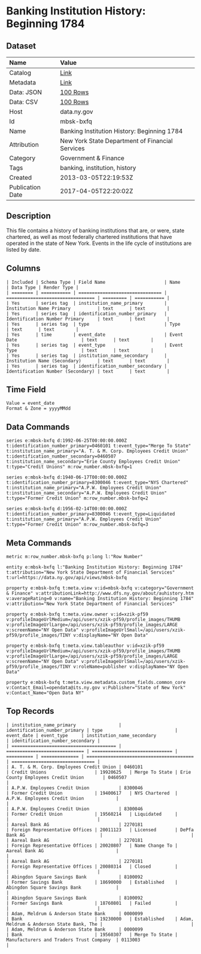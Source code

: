 # Banking Institution History: Beginning 1784

## Dataset

| Name | Value |
| :--- | :---- |
| Catalog | [Link](https://catalog.data.gov/dataset/banking-institution-history-beginning-1784) |
| Metadata | [Link](https://data.ny.gov/api/views/mbsk-bxfq) |
| Data: JSON | [100 Rows](https://data.ny.gov/api/views/mbsk-bxfq/rows.json?max_rows=100) |
| Data: CSV | [100 Rows](https://data.ny.gov/api/views/mbsk-bxfq/rows.csv?max_rows=100) |
| Host | data.ny.gov |
| Id | mbsk-bxfq |
| Name | Banking Institution History: Beginning 1784 |
| Attribution | New York State Department of Financial Services |
| Category | Government & Finance |
| Tags | banking, institution, history |
| Created | 2013-03-05T22:19:53Z |
| Publication Date | 2017-04-05T22:20:02Z |

## Description

This file contains a history of banking institutions that are, or were, state chartered, as well as most federally chartered institutions that have operated in the state of New York.  Events in the life cycle of institutions are listed by date.

## Columns

```ls
| Included | Schema Type | Field Name                      | Name                              | Data Type | Render Type |
| ======== | =========== | =============================== | ================================= | ========= | =========== |
| Yes      | series tag  | institution_name_primary        | Institution Name Primary          | text      | text        |
| Yes      | series tag  | identification_number_primary   | Identification Number Primary     | text      | text        |
| Yes      | series tag  | type                            | Type                              | text      | text        |
| Yes      | time        | event_date                      | Event Date                        | text      | text        |
| Yes      | series tag  | event_type                      | Event Type                        | text      | text        |
| Yes      | series tag  | institution_name_secondary      | Institution Name (Secondary)      | text      | text        |
| Yes      | series tag  | identification_number_secondary | Identification Number (Secondary) | text      | text        |
```

## Time Field

```ls
Value = event_date
Format & Zone = yyyyMMdd
```

## Data Commands

```ls
series e:mbsk-bxfq d:1992-06-25T00:00:00.000Z t:identification_number_primary=0460101 t:event_type="Merge To State" t:institution_name_primary="A. T. & M. Corp. Employees Credit Union" t:identification_number_secondary=0460507 t:institution_name_secondary="Erie County Employees Credit Union" t:type="Credit Unions" m:row_number.mbsk-bxfq=1

series e:mbsk-bxfq d:1940-06-17T00:00:00.000Z t:identification_number_primary=8300046 t:event_type="NYS Chartered" t:institution_name_primary="A.P.W. Employees Credit Union" t:institution_name_secondary="A.P.W. Employees Credit Union" t:type="Former Credit Union" m:row_number.mbsk-bxfq=2

series e:mbsk-bxfq d:1956-02-14T00:00:00.000Z t:identification_number_primary=8300046 t:event_type=Liquidated t:institution_name_primary="A.P.W. Employees Credit Union" t:type="Former Credit Union" m:row_number.mbsk-bxfq=3
```

## Meta Commands

```ls
metric m:row_number.mbsk-bxfq p:long l:"Row Number"

entity e:mbsk-bxfq l:"Banking Institution History: Beginning 1784" t:attribution="New York State Department of Financial Services" t:url=https://data.ny.gov/api/views/mbsk-bxfq

property e:mbsk-bxfq t:meta.view v:id=mbsk-bxfq v:category="Government & Finance" v:attributionLink=http://www.dfs.ny.gov/about/auhistory.htm v:averageRating=0 v:name="Banking Institution History: Beginning 1784" v:attribution="New York State Department of Financial Services"

property e:mbsk-bxfq t:meta.view.owner v:id=xzik-pf59 v:profileImageUrlMedium=/api/users/xzik-pf59/profile_images/THUMB v:profileImageUrlLarge=/api/users/xzik-pf59/profile_images/LARGE v:screenName="NY Open Data" v:profileImageUrlSmall=/api/users/xzik-pf59/profile_images/TINY v:displayName="NY Open Data"

property e:mbsk-bxfq t:meta.view.tableauthor v:id=xzik-pf59 v:profileImageUrlMedium=/api/users/xzik-pf59/profile_images/THUMB v:profileImageUrlLarge=/api/users/xzik-pf59/profile_images/LARGE v:screenName="NY Open Data" v:profileImageUrlSmall=/api/users/xzik-pf59/profile_images/TINY v:roleName=publisher v:displayName="NY Open Data"

property e:mbsk-bxfq t:meta.view.metadata.custom_fields.common_core v:Contact_Email=opendata@its.ny.gov v:Publisher="State of New York" v:Contact_Name="Open Data NY"
```

## Top Records

```ls
| institution_name_primary                | identification_number_primary | type                           | event_date | event_type     | institution_name_secondary               | identification_number_secondary | 
| ======================================= | ============================= | ============================== | ========== | ============== | ======================================== | =============================== | 
| A. T. & M. Corp. Employees Credit Union | 0460101                       | Credit Unions                  | 19920625   | Merge To State | Erie County Employees Credit Union       | 0460507                         | 
| A.P.W. Employees Credit Union           | 8300046                       | Former Credit Union            | 19400617   | NYS Chartered  | A.P.W. Employees Credit Union            |                                 | 
| A.P.W. Employees Credit Union           | 8300046                       | Former Credit Union            | 19560214   | Liquidated     |                                          |                                 | 
| Aareal Bank AG                          | 2270181                       | Foreign Representative Offices | 20011123   | Licensed       | DePfa Bank AG                            |                                 | 
| Aareal Bank AG                          | 2270181                       | Foreign Representative Offices | 20020807   | Name Change To | Aareal Bank AG                           |                                 | 
| Aareal Bank AG                          | 2270181                       | Foreign Representative Offices | 20080314   | Closed         |                                          |                                 | 
| Abingdon Square Savings Bank            | 8100092                       | Former Savings Bank            | 18690000   | Established    | Abingdon Square Savings Bank             |                                 | 
| Abingdon Square Savings Bank            | 8100092                       | Former Savings Bank            | 18760801   | Failed         |                                          |                                 | 
| Adam, Meldrum & Anderson State Bank     | 0000099                       | Bank                           | 19230000   | Established    | Adam, Meldrum & Anderson State Bank, The |                                 | 
| Adam, Meldrum & Anderson State Bank     | 0000099                       | Bank                           | 19560307   | Merge To State | Manufacturers and Traders Trust Company  | 0113003                         | 
```